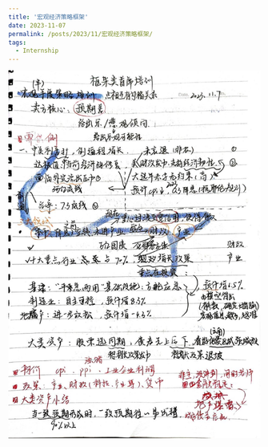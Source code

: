 ```yaml
---
title: '宏观经济策略框架'
date: 2023-11-07
permalink: /posts/2023/11/宏观经济策略框架/
tags:
  - Internship
---
```

![宏观策略框架00](../images/宏观策略框架_00.jpg)
